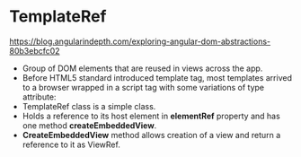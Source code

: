 # TemplateRef
https://blog.angularindepth.com/exploring-angular-dom-abstractions-80b3ebcfc02

- Group of DOM elements that are reused in views across the app.
- Before HTML5 standard introduced template tag, most templates arrived to a browser wrapped in a script tag with some variations of type attribute:
- TemplateRef class is a simple class.
- Holds a reference to its host element in **elementRef** property and has one method **createEmbeddedView**.
- **CreateEmbeddedView** method allows creation of a view and return a reference to it as ViewRef.
